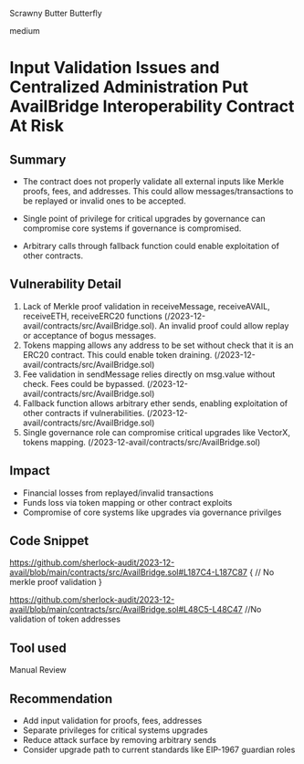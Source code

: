 Scrawny Butter Butterfly

medium

# Input Validation Issues and Centralized Administration Put AvailBridge Interoperability Contract At Risk

## Summary

- The contract does not properly validate all external inputs like Merkle proofs, fees, and addresses. This could allow messages/transactions to be replayed or invalid ones to be accepted.

- Single point of privilege for critical upgrades by governance can compromise core systems if governance is compromised.

- Arbitrary calls through fallback function could enable exploitation of other contracts.

## Vulnerability Detail

1. Lack of Merkle proof validation in receiveMessage, receiveAVAIL, receiveETH, receiveERC20 functions (/2023-12-avail/contracts/src/AvailBridge.sol). An invalid proof could allow replay or acceptance of bogus messages.
2. Tokens mapping allows any address to be set without check that it is an ERC20 contract. This could enable token draining. (/2023-12-avail/contracts/src/AvailBridge.sol)
3. Fee validation in sendMessage relies directly on msg.value without check. Fees could be bypassed. (/2023-12-avail/contracts/src/AvailBridge.sol)
4. Fallback function allows arbitrary ether sends, enabling exploitation of other contracts if vulnerabilities. (/2023-12-avail/contracts/src/AvailBridge.sol)
5. Single governance role can compromise critical upgrades like VectorX, tokens mapping. (/2023-12-avail/contracts/src/AvailBridge.sol)

## Impact

- Financial losses from replayed/invalid transactions
- Funds loss via token mapping or other contract exploits
- Compromise of core systems like upgrades via governance privilges

## Code Snippet

https://github.com/sherlock-audit/2023-12-avail/blob/main/contracts/src/AvailBridge.sol#L187C4-L187C87 { // No merkle proof validation }

https://github.com/sherlock-audit/2023-12-avail/blob/main/contracts/src/AvailBridge.sol#L48C5-L48C47 //No validation of token addresses

## Tool used

Manual Review

## Recommendation

- Add input validation for proofs, fees, addresses
- Separate privileges for critical systems upgrades
- Reduce attack surface by removing arbitrary sends
- Consider upgrade path to current standards like EIP-1967 guardian roles